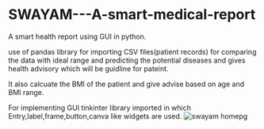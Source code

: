 # SWAYAM---A-smart-medical-report
A smart health report using GUI in python.

use of pandas library for importing CSV files(patient records) for comparing the data with ideal range and predicting the potential diseases and gives health advisory which will be guidline for pateint.


It also calcuate the BMI of the patient and give advise based on age and BMI range.


For implementing GUI tinkinter library imported in which Entry,label,frame,button,canva like widgets are used.
![swayam homepg](https://user-images.githubusercontent.com/118112964/209213316-b724f6c5-cfb1-423e-83f9-04163eb2553d.png)
